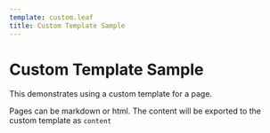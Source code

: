 ```yaml
---
template: custom.leaf
title: Custom Template Sample
---
```


# Custom Template Sample

This demonstrates using a custom template for a page.

Pages can be markdown or html. The content will be exported to the custom template as `content` 

